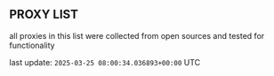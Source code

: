 ## PROXY LIST

all proxies in this list were collected from open sources and tested for functionality

last update: `2025-03-25 08:00:34.036893+00:00` UTC